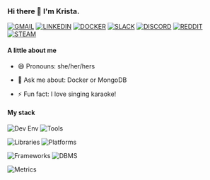 ### Hi there 👋 I'm Krista.

[![GMAIL](https://img.shields.io/badge/Gmail-D14836?style=for-the-badge&logo=gmail&logoColor=white)](https://mail.google.com/mail/?view=cm&fs=1&to=kb9286@gmail.com)
[![LINKEDIN](https://img.shields.io/badge/LinkedIn-0077B5?style=for-the-badge&logo=linkedin&logoColor=white)](https://linkedin.com/in/kristabrock)
[![DOCKER](https://img.shields.io/badge/Docker-2CA5E0?style=for-the-badge&logo=docker&logoColor=white)](https://hub.docker.com/u/sereigh)
[![SLACK](https://img.shields.io/badge/Slack-4A154B?style=for-the-badge&logo=slack&logoColor=white)](https://slack.com/app_redirect?channel=U01U1NPNBEH)
[![DISCORD](https://img.shields.io/badge/Discord-7289DA?style=for-the-badge&logo=discord&logoColor=white)](https://discord.com/users/sereigh#7186)
[![REDDIT](https://img.shields.io/badge/Reddit-FF4500?style=for-the-badge&logo=reddit&logoColor=white)](https://www.reddit.com/user/Sereigh/)
[![STEAM](https://img.shields.io/badge/Steam-000000?style=for-the-badge&logo=steam&logoColor=white)](https://steamcommunity.com/id/rebelromance/)

#### A little about me

- 😄 Pronouns: she/her/hers

- 💬 Ask me about: Docker or MongoDB

- ⚡ Fun fact: I love singing karaoke!

#### My stack

![Dev Env](https://badgen.net/badge/ENV/Linux:%20Ubuntu%20|%20Bash%20|%20Vim%20|%20VScode%20|%20Node.js%20|%20npm/2F4F4F "Personal Development Environment")  ![Tools](https://badgen.net/badge/Tools/Babel%20|%20Webpack%20|%20Parcel.js%20|%20loader.io/4682B4 "DBMS Skills")

![Libraries](https://badgen.net/badge/Libraries/|%20EmberJS%20|%20Fishery%20|%20jQuery%20|%20Mongoose%20||%20ReactJS|%20SinonJS%20|/778899 "Library Skills")   ![Platforms](https://badgen.net/badge/Platforms/Docker%20|%20AWS:%20EC2,%20ECS%20|GCP:%20GCS,%20GCE/778899 "Platform Skills")

![Frameworks](https://badgen.net/badge/Frameworks/Express%20|%20Mocha%20|%20Jest%20|%20Artillery/778899 "Framework Skills")  ![DBMS](https://badgen.net/badge/DBMS/MongoDB%20|%20MySQL%20|%20SQLite3|%20PostgreSQL%20778899 "DBMS Skills")

![Metrics](https://metrics.lecoq.io/sereigh?template=classic&base.header=0&base.activity=0&base.community=0&base.repositories=0&base.metadata=0&languages=1&languages.limit=8&languages.colors=github&languages.threshold=0%25&config.timezone=America%2FChicago)

